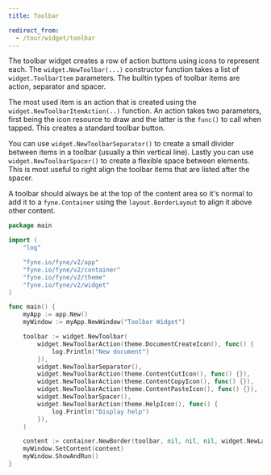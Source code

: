 ```yaml
---
title: Toolbar

redirect_from:
  - /tour/widget/toolbar
---
```


The toolbar widget creates a row of action buttons using
icons to represent each. The `widget.NewToolbar(...)`
constructor function takes a list of `widget.ToolbarItem`
parameters. The builtin types of toolbar items are action,
separator and spacer.

The most used item is an action that is created using the
`widget.NewToolbarItemAction(..)` function. An action takes
two parameters, first being the icon resource to draw and
the latter is the `func()` to call when tapped. This creates
a standard toolbar button.

You can use `widget.NewToolbarSeparator()` to create a
small divider between items in a toolbar (usually a thin
vertical line). Lastly you can use `widget.NewToolbarSpacer()`
to create a flexible space between elements. This is most
useful to right align the toolbar items that are listed
after the spacer.

A toolbar should always be at the top of the content area
so it's normal to add it to a `fyne.Container` using the
`layout.BorderLayout` to align it above other content.

```go
package main

import (
	"log"

	"fyne.io/fyne/v2/app"
	"fyne.io/fyne/v2/container"
	"fyne.io/fyne/v2/theme"
	"fyne.io/fyne/v2/widget"
)

func main() {
	myApp := app.New()
	myWindow := myApp.NewWindow("Toolbar Widget")

	toolbar := widget.NewToolbar(
		widget.NewToolbarAction(theme.DocumentCreateIcon(), func() {
			log.Println("New document")
		}),
		widget.NewToolbarSeparator(),
		widget.NewToolbarAction(theme.ContentCutIcon(), func() {}),
		widget.NewToolbarAction(theme.ContentCopyIcon(), func() {}),
		widget.NewToolbarAction(theme.ContentPasteIcon(), func() {}),
		widget.NewToolbarSpacer(),
		widget.NewToolbarAction(theme.HelpIcon(), func() {
			log.Println("Display help")
		}),
	)

	content := container.NewBorder(toolbar, nil, nil, nil, widget.NewLabel("Content"))
	myWindow.SetContent(content)
	myWindow.ShowAndRun()
}
```
